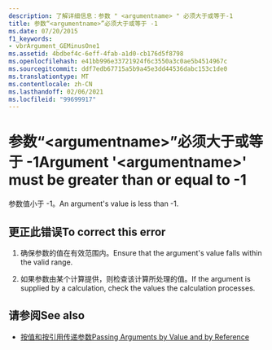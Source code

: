 ```yaml
---
description: 了解详细信息：参数 " <argumentname> " 必须大于或等于-1
title: 参数“<argumentname>”必须大于或等于 -1
ms.date: 07/20/2015
f1_keywords:
- vbrArgument_GEMinusOne1
ms.assetid: 4bdbef4c-6eff-4fab-a1d0-cb176d5f8798
ms.openlocfilehash: e41bb996e33721924f6c3550a3c0ae5b4514967c
ms.sourcegitcommit: ddf7edb67715a5b9a45e3dd44536dabc153c1de0
ms.translationtype: MT
ms.contentlocale: zh-CN
ms.lasthandoff: 02/06/2021
ms.locfileid: "99699917"
---
```

# <a name="argument-argumentname-must-be-greater-than-or-equal-to--1"></a><span data-ttu-id="27d32-103">参数“\<argumentname>”必须大于或等于 -1</span><span class="sxs-lookup"><span data-stu-id="27d32-103">Argument '\<argumentname>' must be greater than or equal to -1</span></span>

<span data-ttu-id="27d32-104">参数值小于 -1。</span><span class="sxs-lookup"><span data-stu-id="27d32-104">An argument's value is less than -1.</span></span>  
  
## <a name="to-correct-this-error"></a><span data-ttu-id="27d32-105">更正此错误</span><span class="sxs-lookup"><span data-stu-id="27d32-105">To correct this error</span></span>  
  
1. <span data-ttu-id="27d32-106">确保参数的值在有效范围内。</span><span class="sxs-lookup"><span data-stu-id="27d32-106">Ensure that the argument's value falls within the valid range.</span></span>  
  
2. <span data-ttu-id="27d32-107">如果参数由某个计算提供，则检查该计算所处理的值。</span><span class="sxs-lookup"><span data-stu-id="27d32-107">If the argument is supplied by a calculation, check the values the calculation processes.</span></span>  
  
## <a name="see-also"></a><span data-ttu-id="27d32-108">请参阅</span><span class="sxs-lookup"><span data-stu-id="27d32-108">See also</span></span>

- [<span data-ttu-id="27d32-109">按值和按引用传递参数</span><span class="sxs-lookup"><span data-stu-id="27d32-109">Passing Arguments by Value and by Reference</span></span>](../programming-guide/language-features/procedures/passing-arguments-by-value-and-by-reference.md)
